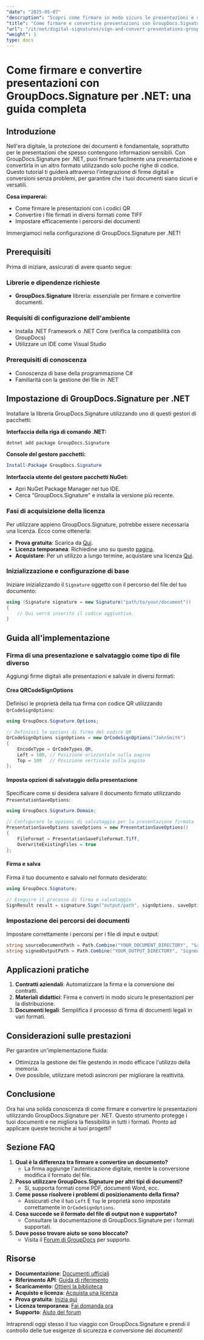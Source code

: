 ```yaml
---
"date": "2025-05-07"
"description": "Scopri come firmare in modo sicuro le presentazioni e convertirle utilizzando GroupDocs.Signature per .NET. Questa guida illustra la firma tramite codice QR, la conversione dei file e la configurazione del percorso dei documenti."
"title": "Come firmare e convertire presentazioni con GroupDocs.Signature per .NET&#58; una guida completa"
"url": "/it/net/digital-signatures/sign-and-convert-presentations-groupdocs-signature-net/"
"weight": 1
type: docs
---
```

# Come firmare e convertire presentazioni con GroupDocs.Signature per .NET: una guida completa

## Introduzione

Nell'era digitale, la protezione dei documenti è fondamentale, soprattutto per le presentazioni che spesso contengono informazioni sensibili. Con GroupDocs.Signature per .NET, puoi firmare facilmente una presentazione e convertirla in un altro formato utilizzando solo poche righe di codice. Questo tutorial ti guiderà attraverso l'integrazione di firme digitali e conversioni senza problemi, per garantire che i tuoi documenti siano sicuri e versatili.

**Cosa imparerai:**
- Come firmare le presentazioni con i codici QR
- Convertire i file firmati in diversi formati come TIFF
- Impostare efficacemente i percorsi dei documenti

Immergiamoci nella configurazione di GroupDocs.Signature per .NET!

## Prerequisiti

Prima di iniziare, assicurati di avere quanto segue:

### Librerie e dipendenze richieste
- **GroupDocs.Signature** libreria: essenziale per firmare e convertire documenti.
  
### Requisiti di configurazione dell'ambiente
- Installa .NET Framework o .NET Core (verifica la compatibilità con GroupDocs)
- Utilizzare un IDE come Visual Studio

### Prerequisiti di conoscenza
- Conoscenza di base della programmazione C#
- Familiarità con la gestione dei file in .NET

## Impostazione di GroupDocs.Signature per .NET

Installare la libreria GroupDocs.Signature utilizzando uno di questi gestori di pacchetti:

**Interfaccia della riga di comando .NET:**
```bash
dotnet add package GroupDocs.Signature
```

**Console del gestore pacchetti:**
```powershell
Install-Package GroupDocs.Signature
```

**Interfaccia utente del gestore pacchetti NuGet:**
- Apri NuGet Package Manager nel tuo IDE.
- Cerca "GroupDocs.Signature" e installa la versione più recente.

### Fasi di acquisizione della licenza

Per utilizzare appieno GroupDocs.Signature, potrebbe essere necessaria una licenza. Ecco come ottenerla:
- **Prova gratuita**: Scarica da [Qui](https://releases.groupdocs.com/signature/net/).
- **Licenza temporanea**: Richiedine uno su questo [pagina](https://purchase.groupdocs.com/temporary-license/).
- **Acquistare**: Per un utilizzo a lungo termine, acquistare una licenza [Qui](https://purchase.groupdocs.com/buy).

### Inizializzazione e configurazione di base

Iniziare inizializzando il `Signature` oggetto con il percorso del file del tuo documento:

```csharp
using (Signature signature = new Signature("path/to/your/document"))
{
    // Qui verrà inserito il codice aggiuntivo.
}
```

## Guida all'implementazione

### Firma di una presentazione e salvataggio come tipo di file diverso

Aggiungi firme digitali alle presentazioni e salvale in diversi formati:

#### Crea QRCodeSignOptions
Definisci le proprietà della tua firma con codice QR utilizzando `QrCodeSignOptions`:

```csharp
using GroupDocs.Signature.Options;

// Definisci le opzioni di firma del codice QR
QrCodeSignOptions signOptions = new QrCodeSignOptions("JohnSmith")
{
    EncodeType = QrCodeTypes.QR,
    Left = 100, // Posizione orizzontale sulla pagina
    Top = 100   // Posizione verticale sulla pagina
};
```

#### Imposta opzioni di salvataggio della presentazione
Specificare come si desidera salvare il documento firmato utilizzando `PresentationSaveOptions`:

```csharp
using GroupDocs.Signature.Domain;

// Configurare le opzioni di salvataggio per la presentazione firmata
PresentationSaveOptions saveOptions = new PresentationSaveOptions()
{
    FileFormat = PresentationSaveFileFormat.Tiff,
    OverwriteExistingFiles = true
};
```

#### Firma e salva
Firma il tuo documento e salvalo nel formato desiderato:

```csharp
using GroupDocs.Signature;

// Eseguire il processo di firma e salvataggio
SignResult result = signature.Sign("output/path", signOptions, saveOptions);
```

### Impostazione dei percorsi dei documenti
Impostare correttamente i percorsi per i file di input e output:

```csharp
string sourceDocumentPath = Path.Combine("YOUR_DOCUMENT_DIRECTORY", "Sample_Document.docx");
string signedOutputPath = Path.Combine("YOUR_OUTPUT_DIRECTORY", "SignedDocuments", "Signed_Document.pdf");
```

## Applicazioni pratiche
1. **Contratti aziendali**: Automatizzare la firma e la conversione dei contratti.
2. **Materiali didattici**: Firma e converti in modo sicuro le presentazioni per la distribuzione.
3. **Documenti legali**: Semplifica il processo di firma di documenti legali in vari formati.

## Considerazioni sulle prestazioni
Per garantire un'implementazione fluida:
- Ottimizza la gestione dei file gestendo in modo efficace l'utilizzo della memoria.
- Ove possibile, utilizzare metodi asincroni per migliorare la reattività.

## Conclusione
Ora hai una solida conoscenza di come firmare e convertire le presentazioni utilizzando GroupDocs.Signature per .NET. Questo strumento protegge i tuoi documenti e ne migliora la flessibilità in tutti i formati. Pronto ad applicare queste tecniche ai tuoi progetti?

## Sezione FAQ
1. **Qual è la differenza tra firmare e convertire un documento?**
   - La firma aggiunge l'autenticazione digitale, mentre la conversione modifica il formato del file.
2. **Posso utilizzare GroupDocs.Signature per altri tipi di documenti?**
   - Sì, supporta formati come PDF, documenti Word, ecc.
3. **Come posso risolvere i problemi di posizionamento della firma?**
   - Assicurati che il tuo `Left` E `Top` le proprietà sono impostate correttamente in `QrCodeSignOptions`.
4. **Cosa succede se il formato del file di output non è supportato?**
   - Consultare la documentazione di GroupDocs.Signature per i formati supportati.
5. **Dove posso trovare aiuto se sono bloccato?**
   - Visita il [Forum di GroupDocs](https://forum.groupdocs.com/c/signature/) per supporto.

## Risorse
- **Documentazione**: [Documenti ufficiali](https://docs.groupdocs.com/signature/net/)
- **Riferimento API**: [Guida di riferimento](https://reference.groupdocs.com/signature/net/)
- **Scaricamento**: [Ottieni la biblioteca](https://releases.groupdocs.com/signature/net/)
- **Acquisto e licenza**: [Acquista una licenza](https://purchase.groupdocs.com/buy)
- **Prova gratuita**: [Inizia qui](https://releases.groupdocs.com/signature/net/)
- **Licenza temporanea**: [Fai domanda ora](https://purchase.groupdocs.com/temporary-license/)
- **Supporto**: [Aiuto del forum](https://forum.groupdocs.com/c/signature/)

Intraprendi oggi stesso il tuo viaggio con GroupDocs.Signature e prendi il controllo delle tue esigenze di sicurezza e conversione dei documenti!